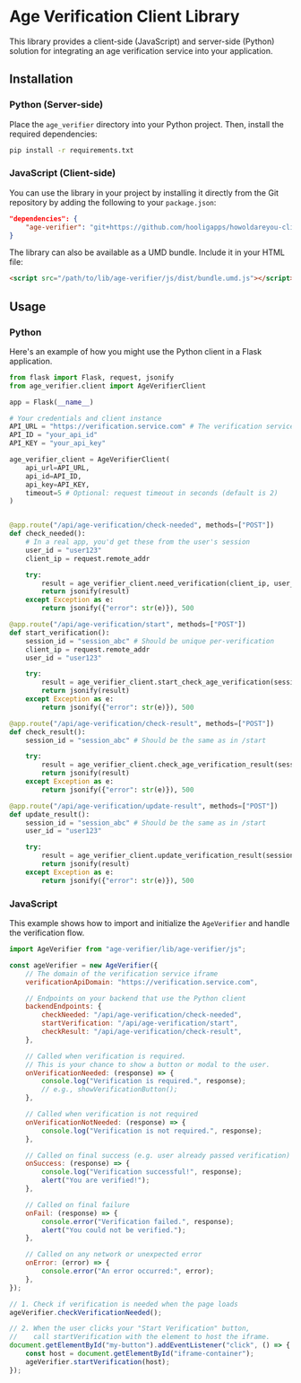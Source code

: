 # Age Verification Client Library

This library provides a client-side (JavaScript) and server-side (Python) solution for integrating an age verification service into your application.

## Installation

### Python (Server-side)

Place the `age_verifier` directory into your Python project. Then, install the required dependencies:

```bash
pip install -r requirements.txt
```

### JavaScript (Client-side)

You can use the library in your project by installing it directly from the Git repository by adding the following to your `package.json`:

```json
"dependencies": {
    "age-verifier": "git+https://github.com/hooligapps/howoldareyou-client.git"
}
```

The library can also be available as a UMD bundle. Include it in your HTML file:

```html
<script src="/path/to/lib/age-verifier/js/dist/bundle.umd.js"></script>
```

## Usage

### Python

Here's an example of how you might use the Python client in a Flask application.

```python
from flask import Flask, request, jsonify
from age_verifier.client import AgeVerifierClient

app = Flask(__name__)

# Your credentials and client instance
API_URL = "https://verification.service.com" # The verification service URL
API_ID = "your_api_id"
API_KEY = "your_api_key"

age_verifier_client = AgeVerifierClient(
    api_url=API_URL,
    api_id=API_ID,
    api_key=API_KEY,
    timeout=5 # Optional: request timeout in seconds (default is 2)
)


@app.route("/api/age-verification/check-needed", methods=["POST"])
def check_needed():
    # In a real app, you'd get these from the user's session
    user_id = "user123"
    client_ip = request.remote_addr

    try:
        result = age_verifier_client.need_verification(client_ip, user_id)
        return jsonify(result)
    except Exception as e:
        return jsonify({"error": str(e)}), 500

@app.route("/api/age-verification/start", methods=["POST"])
def start_verification():
    session_id = "session_abc" # Should be unique per-verification
    client_ip = request.remote_addr
    user_id = "user123"

    try:
        result = age_verifier_client.start_check_age_verification(session_id, client_ip, user_id)
        return jsonify(result)
    except Exception as e:
        return jsonify({"error": str(e)}), 500

@app.route("/api/age-verification/check-result", methods=["POST"])
def check_result():
    session_id = "session_abc" # Should be the same as in /start

    try:
        result = age_verifier_client.check_age_verification_result(session_id)
        return jsonify(result)
    except Exception as e:
        return jsonify({"error": str(e)}), 500

@app.route("/api/age-verification/update-result", methods=["POST"])
def update_result():
    session_id = "session_abc" # Should be the same as in /start
    user_id = "user123"

    try:
        result = age_verifier_client.update_verification_result(session_id, user_id)
        return jsonify(result)
    except Exception as e:
        return jsonify({"error": str(e)}), 500
```

### JavaScript

This example shows how to import and initialize the `AgeVerifier` and handle the verification flow.

```javascript
import AgeVerifier from "age-verifier/lib/age-verifier/js";

const ageVerifier = new AgeVerifier({
    // The domain of the verification service iframe
    verificationApiDomain: "https://verification.service.com",

    // Endpoints on your backend that use the Python client
    backendEndpoints: {
        checkNeeded: "/api/age-verification/check-needed",
        startVerification: "/api/age-verification/start",
        checkResult: "/api/age-verification/check-result",
    },

    // Called when verification is required.
    // This is your chance to show a button or modal to the user.
    onVerificationNeeded: (response) => {
        console.log("Verification is required.", response);
        // e.g., showVerificationButton();
    },

    // Called when verification is not required
    onVerificationNotNeeded: (response) => {
        console.log("Verification is not required.", response);
    },

    // Called on final success (e.g. user already passed verification)
    onSuccess: (response) => {
        console.log("Verification successful!", response);
        alert("You are verified!");
    },

    // Called on final failure
    onFail: (response) => {
        console.error("Verification failed.", response);
        alert("You could not be verified.");
    },

    // Called on any network or unexpected error
    onError: (error) => {
        console.error("An error occurred:", error);
    },
});

// 1. Check if verification is needed when the page loads
ageVerifier.checkVerificationNeeded();

// 2. When the user clicks your "Start Verification" button,
//    call startVerification with the element to host the iframe.
document.getElementById("my-button").addEventListener("click", () => {
    const host = document.getElementById("iframe-container");
    ageVerifier.startVerification(host);
});
```
